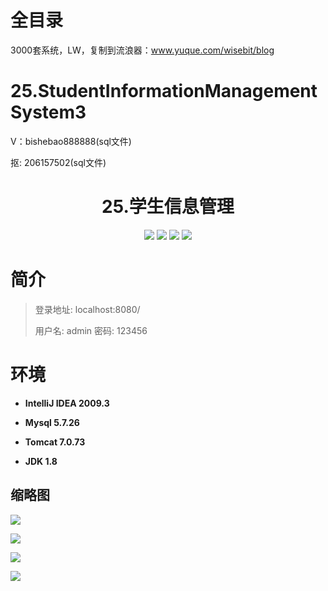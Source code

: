 # 全目录

3000套系统，LW，复制到流浪器：www.yuque.com/wisebit/blog

# 25.StudentInformationManagementSystem3

<p>V：bishebao888888(sql文件)</p>
<p>抠: 206157502(sql文件)</p>

<p><h1 align="center">25.学生信息管理</h1></p>



<p align="center">
	<img src="https://img.shields.io/badge/jdk-1.8-orange.svg"/>
    <img src="https://img.shields.io/badge/servlet-1.8-lightgrey.svg"/>
    <img src="https://img.shields.io/badge/html-3.x-blue.svg"/>
    <img src="https://img.shields.io/badge/jdbc-3.x-blue.svg"/>
</p>

# 简介
>
> 
>
> 登录地址: localhost:8080/
> 
> 用户名: admin 密码: 123456




# 环境

- <b>IntelliJ IDEA 2009.3</b>

- <b>Mysql 5.7.26</b>

- <b>Tomcat 7.0.73</b>

- <b>JDK 1.8</b>


## 缩略图

![](https://bitwise.oss-cn-heyuan.aliyuncs.com/2024/9/10/a4a60e05-4db2-41be-b61a-99d770c7c53d.png)

![](https://bitwise.oss-cn-heyuan.aliyuncs.com/2024/9/10/cec5b5a7-5955-4273-8d69-17288d4f72aa.png)

![](https://bitwise.oss-cn-heyuan.aliyuncs.com/2024/9/10/089f424a-54a1-40ea-8fbf-e1ed12939082.png)

![](https://bitwise.oss-cn-heyuan.aliyuncs.com/2024/9/10/e78d5123-53cc-4b40-b1a6-238e51a6d8e9.png)


